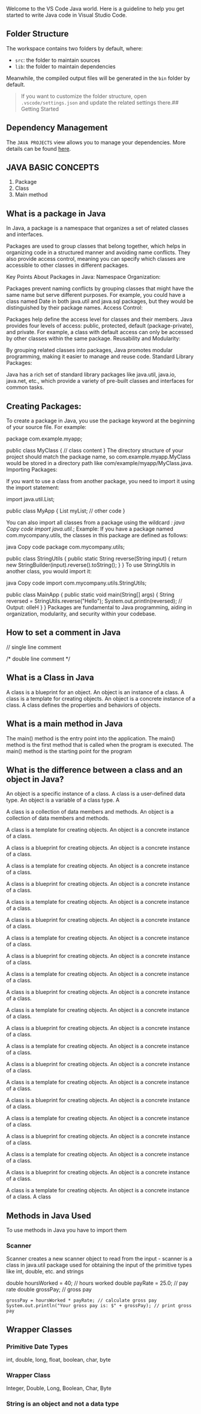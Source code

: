 

Welcome to the VS Code Java world. Here is a guideline to help you get started to write Java code in Visual Studio Code.

## Folder Structure

The workspace contains two folders by default, where:

- `src`: the folder to maintain sources
- `lib`: the folder to maintain dependencies

Meanwhile, the compiled output files will be generated in the `bin` folder by default.

> If you want to customize the folder structure, open `.vscode/settings.json` and update the related settings there.## Getting Started

## Dependency Management

The `JAVA PROJECTS` view allows you to manage your dependencies. More details can be found [here](https://github.com/microsoft/vscode-java-dependency#manage-dependencies).

## JAVA BASIC CONCEPTS

1. Package
2. Class
3. Main method
   
## What is a package in Java

In Java, a package is a namespace that organizes a set of related classes and interfaces. 

Packages are used to group classes that belong together, which helps in organizing code in a structured manner and avoiding name conflicts. They also provide access control, meaning you can specify which classes are accessible to other classes in different packages.

Key Points About Packages in Java:
Namespace Organization:

Packages prevent naming conflicts by grouping classes that might have the same name but serve different purposes. For example, you could have a class named Date in both java.util and java.sql packages, but they would be distinguished by their package names.
Access Control:

Packages help define the access level for classes and their members. Java provides four levels of access: public, protected, default (package-private), and private. For example, a class with default access can only be accessed by other classes within the same package.
Reusability and Modularity:

By grouping related classes into packages, Java promotes modular programming, making it easier to manage and reuse code.
Standard Library Packages:

Java has a rich set of standard library packages like java.util, java.io, java.net, etc., which provide a variety of pre-built classes and interfaces for common tasks.


## Creating Packages:

To create a package in Java, you use the package keyword at the beginning of your source file. For example:


package com.example.myapp;

public class MyClass {
    // class content
}
The directory structure of your project should match the package name, so com.example.myapp.MyClass would be stored in a directory path like com/example/myapp/MyClass.java.
Importing Packages:

If you want to use a class from another package, you need to import it using the import statement:

import java.util.List;

public class MyApp {
    List<String> myList;
    // other code
}


You can also import all classes from a package using the wildcard *:
java
Copy code
import java.util.*;
Example:
If you have a package named com.mycompany.utils, the classes in this package are defined as follows:

java
Copy code
package com.mycompany.utils;

public class StringUtils {
    public static String reverse(String input) {
        return new StringBuilder(input).reverse().toString();
    }
}
To use StringUtils in another class, you would import it:

java
Copy code
import com.mycompany.utils.StringUtils;

public class MainApp {
    public static void main(String[] args) {
        String reversed = StringUtils.reverse("Hello");
        System.out.println(reversed); // Output: olleH
    }
}
Packages are fundamental to Java programming, aiding in organization, modularity, and security within your codebase.

## How to set a comment in Java
// single line comment

/* double line comment */


## What is a Class in Java

A class is a blueprint for an object. An object is an instance of a class. A class is a template for creating objects. An object is a concrete instance of a class. A class defines the properties and behaviors of objects. 

## What is a main method in Java

The main() method is the entry point into the application. The main() method is the first method that is called when the program is executed. The main() method is the starting point for the program

## What is the difference between a class and an object in Java?

An object is a specific instance of a class. A class is a user-defined data type. An object is a variable of a class type. A

A class is a collection of data members and methods. An object is a collection of data members and methods. 

A class is a template for creating objects. An object is a concrete instance of a class. 

A class is a blueprint for creating objects. An object is a concrete instance of a class. 

A class is a template for creating objects. An object is a concrete instance of a class. 

A class is a blueprint for creating objects. An object is a concrete instance of a class. 

A class is a template for creating objects. An object is a concrete instance of a class. 

A class is a blueprint for creating objects. An object is a concrete instance of a class. 

A class is a template for creating objects. An object is a concrete instance of a class. 

A class is a blueprint for creating objects. An object is a concrete instance of a class. 

A class is a template for creating objects. An object is a concrete instance of a class. 

A class is a blueprint for creating objects. An object is a concrete instance of a class. 

A class is a template for creating objects. An object is a concrete instance of a class. 

A class is a blueprint for creating objects. An object is a concrete instance of a class. 

A class is a template for creating objects. An object is a concrete instance of a class. 

A class is a blueprint for creating objects. An object is a concrete instance of a class. 

A class is a template for creating objects. An object is a concrete instance of a class. 

A class is a blueprint for creating objects. An object is a concrete instance of a class. 

A class is a template for creating objects. An object is a concrete instance of a class. 

A class is a blueprint for creating objects. An object is a concrete instance of a class. 

A class is a template for creating objects. An object is a concrete instance of a class. 

A class is a blueprint for creating objects. An object is a concrete instance of a class. 

A class is a template for creating objects. An object is a concrete instance of a class. A class


## Methods in Java Used

To use methods in Java you have to import them

### Scanner
Scanner creates a new scanner object to read from the input - scanner is a class in java.util package used for obtaining the input of the primitive types like int, double, etc. and strings



double hoursWorked = 40; // hours worked
    double payRate = 25.0; // pay rate
    double grossPay; // gross pay

    grossPay = hoursWorked * payRate; // calculate gross pay
    System.out.println("Your gross pay is: $" + grossPay); // print gross pay

## Wrapper Classes

### Primitive Date Types

int, double, long, float, boolean, char, byte

### Wrapper Class

Integer, Double, Long, Boolean, Char, Byte

### String is an object and not a data type
